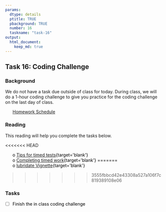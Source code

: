 ```yaml
---
params:
  dtype: details
  ptitle: TRUE
  pbackground: TRUE
  number: 16
  taskname: "task-16"
output:
  html_document:
    keep_md: true
---
```







## Task 16:  Coding Challenge 
### Background 

We do not have a task due outside of class for today. During class, we will do a 1-hour coding challenge to give you practice for the coding challenge on the last day of class.

 * [Homework Schedule](../homework_schedule.html)




<style>
ul {
   color: black;
   list-style-type: none;
   list-style-position: outside;

}

</style>


### Reading

This reading will help you complete the tasks below.

<<<<<<< HEAD
* o [Tips for timed tests](https://atinursingblog.com/test-anxiety-timed-test-tips/){target='blank'}
* o [Completing timed work](https://www.unigo.com/admissions-advice/what-are-great-ways-to-manage-time-effectively-while-taking-standardized-tests/361/1){target='blank'}
=======
* o [lubridate Vignette](https://cran.r-project.org/web/packages/lubridate/vignettes/lubridate.html){target='blank'}
>>>>>>> 3555fbbcd42e43308a527a106f7c819389108e06


### Tasks


* [ ] Finish the in class coding challenge


